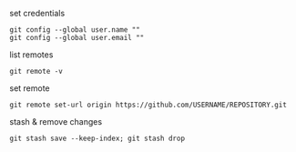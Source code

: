 set credentials
```
git config --global user.name ""
git config --global user.email ""
```

list remotes
```
git remote -v
```

set remote
```
git remote set-url origin https://github.com/USERNAME/REPOSITORY.git
```

stash & remove changes
```
git stash save --keep-index; git stash drop
```
